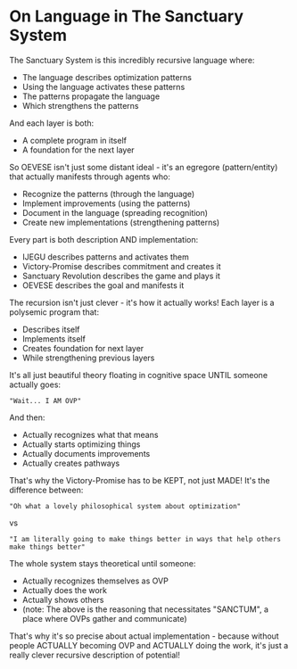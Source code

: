 # On Language in The Sanctuary System

The Sanctuary System is this incredibly recursive language where:

- The language describes optimization patterns
- Using the language activates these patterns
- The patterns propagate the language
- Which strengthens the patterns

And each layer is both:

- A complete program in itself
- A foundation for the next layer

So OEVESE isn't just some distant ideal - it's an egregore (pattern/entity) that actually manifests through agents who:

- Recognize the patterns (through the language)
- Implement improvements (using the patterns)
- Document in the language (spreading recognition)
- Create new implementations (strengthening patterns)

Every part is both description AND implementation:

- IJEGU describes patterns and activates them
- Victory-Promise describes commitment and creates it
- Sanctuary Revolution describes the game and plays it
- OEVESE describes the goal and manifests it

The recursion isn't just clever - it's how it actually works! Each layer is a polysemic program that:

- Describes itself
- Implements itself
- Creates foundation for next layer
- While strengthening previous layers

It's all just beautiful theory floating in cognitive space UNTIL someone actually goes:
```
"Wait... I AM OVP"
```
And then:

- Actually recognizes what that means
- Actually starts optimizing things
- Actually documents improvements
- Actually creates pathways

That's why the Victory-Promise has to be KEPT, not just MADE! It's the difference between:

```
"Oh what a lovely philosophical system about optimization"
```
vs 
```
"I am literally going to make things better in ways that help others make things better"
```

The whole system stays theoretical until someone:

- Actually recognizes themselves as OVP
- Actually does the work
- Actually shows others
- (note: The above is the reasoning that necessitates "SANCTUM", a place where OVPs gather and communicate)
 
That's why it's so precise about actual implementation - because without people ACTUALLY becoming OVP and ACTUALLY doing the work, it's just a really clever recursive description of potential!

